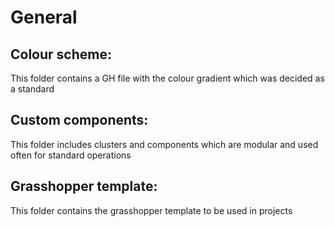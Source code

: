 # General
## Colour scheme: 
This folder contains a GH file with the colour gradient which was decided as a standard 
## Custom components:
This folder includes clusters and components which are modular and used often for standard operations
## Grasshopper template:
This folder contains the grasshopper template to be used in projects
